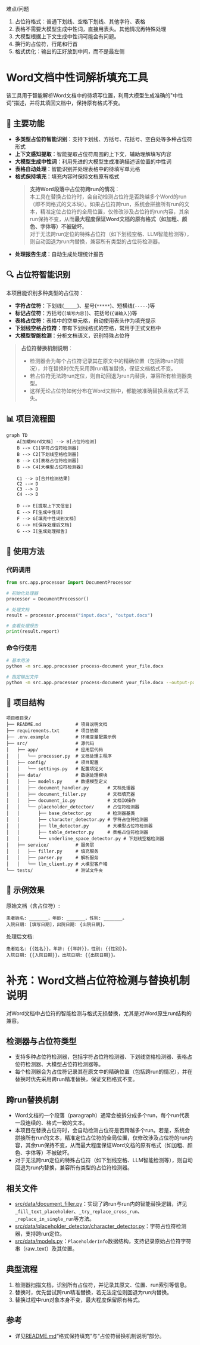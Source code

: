 难点/问题
1. 占位符格式：普通下划线、空格下划线、其他字符、表格
2. 表格不需要大模型生成中性词，直接用表头。其他情况再特殊处理
3. 大模型根据上下文生成中性词可能会有问题。
4. 换行的占位符，行尾和行首
5. 格式优化：输出的正好放到中间，而不是最左侧


# Word文档中性词解析填充工具

该工具用于智能解析Word文档中的待填写位置，利用大模型生成准确的"中性词"描述，并将其填回文档中，保持原有格式不变。

## 📑 主要功能

- **多类型占位符智能识别**：支持下划线、方括号、花括号、空白处等多种占位符形式
- **上下文感知提取**：智能提取占位符周围的上下文，辅助理解填写内容
- **大模型生成中性词**：利用先进的大模型生成准确描述该位置的中性词
- **表格自动处理**：智能识别并处理表格中的待填写单元格
- **格式保持填充**：填充内容时保持文档原有格式
  > **支持Word段落中占位符跨run的情况**：  
  > 本工具在替换占位符时，会自动检测占位符是否跨越多个Word的run（即不同格式的文本块）。如果占位符跨run，系统会拼接所有run的文本，精准定位占位符的全局位置，仅修改涉及占位符的run内容，其余run保持不变，从而**最大程度保证Word文档的原有格式（如加粗、颜色、字体等）不被破坏**。  
  > 对于无法跨run定位的特殊占位符（如下划线空格、LLM智能检测等），则自动回退为run内替换，兼容所有类型的占位符检测器。
- **处理报告生成**：自动生成处理统计报告

## 🔍 占位符智能识别

本项目能识别多种类型的占位符：

- **字符占位符**：下划线(`_____`)、星号(`*****`)、短横线(`-----`)等
- **标记占位符**：方括号(`[填写内容]`)、花括号(`{请输入}`)等
- **表格占位符**：表格中的空单元格，自动使用表头作为填充提示
- **下划线空格占位符**：带有下划线格式的空格，常用于正式文档中
- **大模型智能检测**：分析文档语义，识别特殊占位符

> **占位符替换机制说明**：  
> - 检测器会为每个占位符记录其在原文中的精确位置（包括跨run的情况），并在替换时优先采用跨run精准替换，保证文档格式不变。  
> - 若占位符无法跨run定位，则自动回退为run内替换，兼容所有检测器类型。  
> - 这样无论占位符如何分布在Word文档中，都能被准确替换且格式不丢失。

## 📊 项目流程图

```mermaid
graph TD
    A[加载Word文档] --> B[占位符检测]
    B --> C1[字符占位符检测器]
    B --> C2[下划线空格检测器]
    B --> C3[表格占位符检测器]
    B --> C4[大模型占位符检测器]
    
    C1 --> D[合并检测结果]
    C2 --> D
    C3 --> D
    C4 --> D
    
    D --> E[提取上下文信息]
    E --> F[生成中性词]
    F --> G[填充中性词到文档]
    G --> H[保存处理后文档]
    G --> I[生成处理报告]
```


## 🚀 使用方法

### 代码调用

```python
from src.app.processor import DocumentProcessor

# 初始化处理器
processor = DocumentProcessor()

# 处理文档
result = processor.process("input.docx", "output.docx")

# 查看处理报告
print(result.report)
```

### 命令行使用

```bash
# 基本用法
python -m src.app.processor process-document your_file.docx

# 指定输出文件
python -m src.app.processor process-document your_file.docx --output-path result.docx
```

## 🧩 项目结构

```
项目根目录/
├── README.md             # 项目说明文档
├── requirements.txt      # 项目依赖
├── .env.example          # 环境变量配置示例
├── src/                  # 源代码
│   ├── app/              # 应用层代码
│   │   └── processor.py  # 文档处理主程序
│   ├── config/           # 项目配置
│   │   └── settings.py   # 配置项定义
│   ├── data/             # 数据处理模块
│   │   ├── models.py     # 数据模型定义
│   │   ├── document_handler.py       # 文档处理器
│   │   ├── document_filler.py        # 文档填充器
│   │   ├── document_io.py            # 文档IO操作
│   │   └── placeholder_detector/     # 占位符检测器
│   │       ├── base_detector.py      # 检测器基类
│   │       ├── character_detector.py # 字符占位符检测器
│   │       ├── llm_detector.py       # 大模型占位符检测器
│   │       ├── table_detector.py     # 表格占位符检测器
│   │       └── underline_space_detector.py # 下划线空格检测器
│   ├── service/          # 服务层
│   │   ├── filler.py     # 填充服务
│   │   ├── parser.py     # 解析服务
│   │   └── llm_client.py # 大模型客户端
└── tests/                # 测试文件夹
```

## 📝 示例效果

原始文档（含占位符）:
```
患者姓名: _______，年龄: _______，性别: _______。
入院日期: [填写日期]，出院日期: {出院日期}。
```

处理后文档:
```
患者姓名: {{姓名}}，年龄: {{年龄}}，性别: {{性别}}。
入院日期: {{入院日期}}，出院日期: {{出院日期}}。
```


# 补充：Word文档占位符检测与替换机制说明

对Word文档中占位符的智能检测与格式无损替换，尤其是对Word原生run结构的兼容。

## 检测器与占位符类型

- 支持多种占位符检测器，包括字符占位符检测器、下划线空格检测器、表格占位符检测器、大模型占位符检测器等。
- 每个检测器会为占位符记录其在原文中的精确位置（包括跨run的情况），并在替换时优先采用跨run精准替换，保证文档格式不变。

## 跨run替换机制

- Word文档的一个段落（paragraph）通常会被拆分成多个run，每个run代表一段连续的、格式一致的文本。
- 本项目在替换占位符时，会自动检测占位符是否跨越多个run。若是，系统会拼接所有run的文本，精准定位占位符的全局位置，仅修改涉及占位符的run内容，其余run保持不变，从而最大程度保证Word文档的原有格式（如加粗、颜色、字体等）不被破坏。
- 对于无法跨run定位的特殊占位符（如下划线空格、LLM智能检测等），则自动回退为run内替换，兼容所有类型的占位符检测器。

## 相关文件

- [src/data/document_filler.py](mdc:src/data/document_filler.py)：实现了跨run与run内的智能替换逻辑，详见`_fill_text_placeholder`、`_try_replace_cross_run`、`_replace_in_single_run`等方法。
- [src/data/placeholder_detector/character_detector.py](mdc:src/data/placeholder_detector/character_detector.py)：字符占位符检测器，支持跨run定位。
- [src/data/models.py](mdc:src/data/models.py)：`PlaceholderInfo`数据结构，支持记录原始占位符字符串（raw_text）及其位置。

## 典型流程

1. 检测器扫描文档，识别所有占位符，并记录其原文、位置、run索引等信息。
2. 替换时，优先尝试跨run精准替换，若无法定位则回退为run内替换。
3. 替换过程中run对象本身不变，最大程度保留原有格式。

## 参考

- 详见[README.md](mdc:README.md)“格式保持填充”与“占位符替换机制说明”部分。